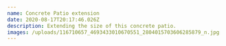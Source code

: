 ```yaml
---
name: Concrete Patio extension
date: 2020-08-17T20:17:46.026Z
description: Extending the size of this concrete patio.
images: /uploads/116710657_4693433010670551_2804015703606285879_n.jpg
---
```

